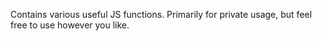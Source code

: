 Contains various useful JS functions. Primarily for private usage, but feel free to use however you like.
